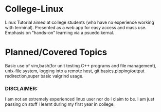 # College-Linux
Linux Tutorial aimed at college students (who have no experience working with terminal). Presented as a web app for easy access and mass use. Emphasis on "hands-on" learning via a psuedo kernal.

# Planned/Covered Topics
Basic use of vim,bash(for unit testing C++ programs and file management), unix-file system, logging into a remote host, git basics,pipping/output redirection,super basic valgrind usage.

### DISCLAIMER:
I am not an extremely experienced linux user nor do I claim to be. I am just passing on stuff I learnt during my first year in college.
